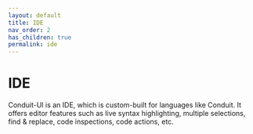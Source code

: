 ```yaml
---
layout: default
title: IDE
nav_order: 2
has_children: true
permalink: ide
---
```

# IDE

Conduit-UI is an IDE, which is custom-built for languages like Conduit.
It offers editor features such as live syntax highlighting, multiple selections, find & replace, code inspections, code actions, etc.
